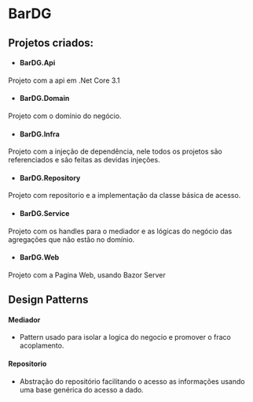 
# BarDG

## Projetos criados:

* #### BarDG.Api
Projeto com a api em .Net Core 3.1

* #### BarDG.Domain
Projeto com o domínio do negócio.

* #### BarDG.Infra
Projeto com a injeção de dependência, nele todos os projetos são referenciados e são feitas as devidas injeções.

* #### BarDG.Repository
Projeto com repositorio e a implementação da classe básica de acesso.

* #### BarDG.Service
Projeto com os handles para o mediador e as lógicas do negócio das agregações que não estão no domínio.

* #### BarDG.Web
Projeto com a Pagina Web, usando Bazor Server

## Design Patterns

#### Mediador
- Pattern usado para isolar a logica do negocio e promover o fraco acoplamento.

#### Repositorio
- Abstração do repositório facilitando o acesso as informações usando uma base genérica do acesso a dado.
